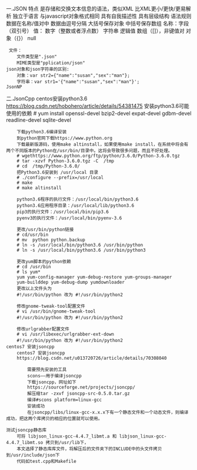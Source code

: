 一.JSON
	特点
		是存储和交换文本信息的语法，类似XML
		比XML更小/更快/更易解析
		独立于语言
		与javascript对象格式相同
		具有自我描述性
		具有层级结构
	语法规则
		数据在名称/值对中
		数据由逗号分隔
		大括号保存对象
		中括号保存数组
	名称：字段（双引号）
	值：
		数字（整数或者浮点数）
		字符串
		逻辑值
		数组（[]），非键值对
		对象（{}）
		null

		
	 文件：
		文件类型是".json"
		MIME类型是"pplication/json"
	json对象和json字符串的区别:
		对象：var str2={"name":"susan","sex":"man"};
		字符串：var str1='{"name":"susan","sex":"man"}';
	JsonNP

二.JsonCpp
	centos安装python3.6
		https://blog.csdn.net/hobohero/article/details/54381475
		安装python3.6可能使用的依赖
		# yum install openssl-devel bzip2-devel expat-devel gdbm-devel readline-devel sqlite-devel

		下载python3.6编译安装
		到python官网下载https://www.python.org
		下载最新版源码，使用make altinstall，如果使用make install，在系统中将会有两个不同版本的Python在/usr/bin/目录中。这将会导致很多问题，而且不好处理。
		# wgethttps://www.python.org/ftp/python/3.6.0/Python-3.6.0.tgz
		# tar -xzvf Python-3.6.0.tgz -C  /tmp
		# cd  /tmp/Python-3.6.0/
		把Python3.6安装到 /usr/local 目录
		# ./configure --prefix=/usr/local
		# make
		# make altinstall

		python3.6程序的执行文件：/usr/local/bin/python3.6
		python3.6应用程序目录：/usr/local/lib/python3.6
		pip3的执行文件：/usr/local/bin/pip3.6
		pyenv3的执行文件：/usr/local/bin/pyenv-3.6

		更改/usr/bin/python链接
		# cd/usr/bin
		# mv  python python.backup
		# ln -s /usr/local/bin/python3.6 /usr/bin/python
		# ln -s /usr/local/bin/python3.6 /usr/bin/python3

		更改yum脚本的python依赖
		# cd /usr/bin
		# ls yum*
		yum yum-config-manager yum-debug-restore yum-groups-manager
		yum-builddep yum-debug-dump yumdownloader
		更改以上文件头为
		#!/usr/bin/python 改为 #!/usr/bin/python2

		修改gnome-tweak-tool配置文件
		# vi /usr/bin/gnome-tweak-tool
		#!/usr/bin/python 改为 #!/usr/bin/python2

		修改urlgrabber配置文件
		# vi /usr/libexec/urlgrabber-ext-down
		#!/usr/bin/python 改为 #!/usr/bin/python2
	centos7 安装jsoncpp
		centos7 安装jsoncpp
		https://blog.csdn.net/u013720726/article/details/70308040

		    需要预先安装的工具
		    scons——用于编译jsoncpp
		    下载jsoncpp，网址如下
		    https://sourceforge.net/projects/jsoncpp/
		    解压缩tar -zxvf jsoncpp-src-0.5.0.tar.gz
		    编译#scons platform=linux-gcc
		    安装成功
		    在jsoncpp/libs/linux-gcc-x.x.x下有一个静态文件和一个动态文件，则编译成功，把这两个库拷贝的相应的位置就可以使用。

	测试jsoncpp静态库
		可将 libjson_linux-gcc-4.4.7_libmt.a 和 libjson_linux-gcc-4.4.7_libmt.so 拷贝到/usr/lib下，
		本文选择了静态库库文件，将解压后的文件夹下的INCLUDE中的头文件拷贝到/usr/include/json下
		代码如test.cpp和Makefile
		




	

